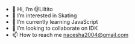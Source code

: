 - 👋 Hi, I’m @Liltito
- 👀 I’m interested in Skating
- 🌱 I’m currently learning JavaScript
- 💞️ I’m looking to collaborate on IDK
- 📫 How to reach me nacesha2004@gmail.com

<!---
Liltito/Liltito is a ✨ special ✨ repository because its `README.md` (this file) appears on your GitHub profile.
You can click the Preview link to take a look at your changes.
--->
